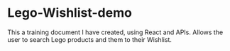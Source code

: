# Lego-Wishlist-demo
This a training document I have created, using React and APIs. Allows the user to search Lego products and them to their Wishlist.
